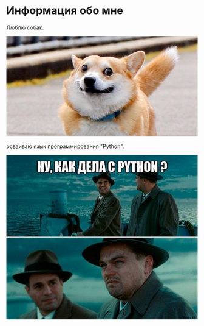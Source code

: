 # Информация обо мне

Люблю собак. 

![alt text](scale_1200.png)

осваиваю язык программирования "Python".

![alt text](62d054f7b1c7e37d37324103.jpg)

